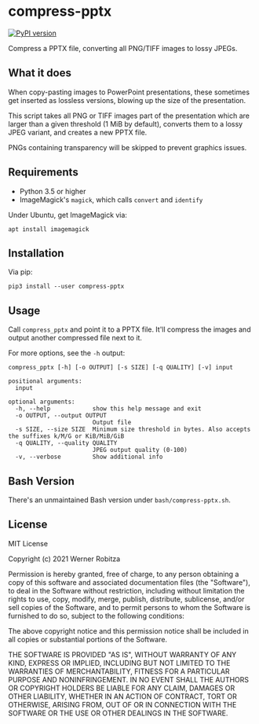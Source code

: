 # compress-pptx

[![PyPI version](https://img.shields.io/pypi/v/compress-pptx.svg)](https://img.shields.io/pypi/v/compress-pptx)

Compress a PPTX file, converting all PNG/TIFF images to lossy JPEGs.

## What it does

When copy-pasting images to PowerPoint presentations, these sometimes get inserted as lossless versions, blowing up the size of the presentation.

This script takes all PNG or TIFF images part of the presentation which are larger than a given threshold (1 MiB by default), converts them to a lossy JPEG variant, and creates a new PPTX file.

PNGs containing transparency will be skipped to prevent graphics issues.
## Requirements

- Python 3.5 or higher
- ImageMagick's `magick`, which calls `convert` and `identify`

Under Ubuntu, get ImageMagick via:

```
apt install imagemagick
```

## Installation

Via pip:

```
pip3 install --user compress-pptx
```

## Usage

Call `compress_pptx` and point it to a PPTX file. It'll compress the images and output another compressed file next to it.

For more options, see the `-h` output:

```
compress_pptx [-h] [-o OUTPUT] [-s SIZE] [-q QUALITY] [-v] input

positional arguments:
  input

optional arguments:
  -h, --help            show this help message and exit
  -o OUTPUT, --output OUTPUT
                        Output file
  -s SIZE, --size SIZE  Minimum size threshold in bytes. Also accepts the suffixes k/M/G or KiB/MiB/GiB
  -q QUALITY, --quality QUALITY
                        JPEG output quality (0-100)
  -v, --verbose         Show additional info
```

## Bash Version

There's an unmaintained Bash version under `bash/compress-pptx.sh`.

## License

MIT License

Copyright (c) 2021 Werner Robitza

Permission is hereby granted, free of charge, to any person obtaining a copy
of this software and associated documentation files (the "Software"), to deal
in the Software without restriction, including without limitation the rights
to use, copy, modify, merge, publish, distribute, sublicense, and/or sell
copies of the Software, and to permit persons to whom the Software is
furnished to do so, subject to the following conditions:

The above copyright notice and this permission notice shall be included in all
copies or substantial portions of the Software.

THE SOFTWARE IS PROVIDED "AS IS", WITHOUT WARRANTY OF ANY KIND, EXPRESS OR
IMPLIED, INCLUDING BUT NOT LIMITED TO THE WARRANTIES OF MERCHANTABILITY,
FITNESS FOR A PARTICULAR PURPOSE AND NONINFRINGEMENT. IN NO EVENT SHALL THE
AUTHORS OR COPYRIGHT HOLDERS BE LIABLE FOR ANY CLAIM, DAMAGES OR OTHER
LIABILITY, WHETHER IN AN ACTION OF CONTRACT, TORT OR OTHERWISE, ARISING FROM,
OUT OF OR IN CONNECTION WITH THE SOFTWARE OR THE USE OR OTHER DEALINGS IN THE
SOFTWARE.
